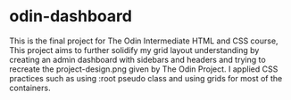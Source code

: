 # odin-dashboard
This is the final project for The Odin Intermediate HTML and CSS course, This project aims to further solidify my grid layout understanding by creating an admin dashboard with sidebars and headers and trying to recreate the project-design.png given by The Odin Project. I applied CSS practices such as using :root pseudo class and using grids for most of the containers. 